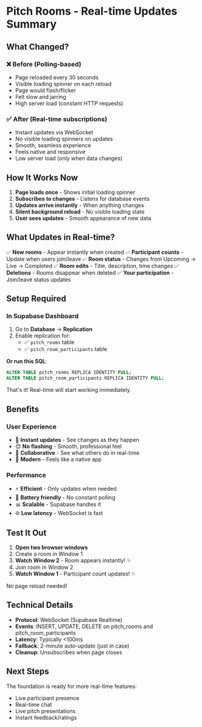 # Pitch Rooms - Real-time Updates Summary

## What Changed?

### ❌ Before (Polling-based)
- Page reloaded every 30 seconds
- Visible loading spinner on each reload
- Page would flash/flicker
- Felt slow and jarring
- High server load (constant HTTP requests)

### ✅ After (Real-time subscriptions)
- Instant updates via WebSocket
- No visible loading spinners on updates
- Smooth, seamless experience
- Feels native and responsive
- Low server load (only when data changes)

## How It Works Now

1. **Page loads once** - Shows initial loading spinner
2. **Subscribes to changes** - Listens for database events
3. **Updates arrive instantly** - When anything changes
4. **Silent background reload** - No visible loading state
5. **User sees updates** - Smooth appearance of new data

## What Updates in Real-time?

✅ **New rooms** - Appear instantly when created
✅ **Participant counts** - Update when users join/leave
✅ **Room status** - Changes from Upcoming → Live → Completed
✅ **Room edits** - Title, description, time changes
✅ **Deletions** - Rooms disappear when deleted
✅ **Your participation** - Join/leave status updates

## Setup Required

### In Supabase Dashboard

1. Go to **Database** → **Replication**
2. Enable replication for:
   - ✅ `pitch_rooms` table
   - ✅ `pitch_room_participants` table

**Or run this SQL**:
```sql
ALTER TABLE pitch_rooms REPLICA IDENTITY FULL;
ALTER TABLE pitch_room_participants REPLICA IDENTITY FULL;
```

That's it! Real-time will start working immediately.

## Benefits

### User Experience
- 🚀 **Instant updates** - See changes as they happen
- 😊 **No flashing** - Smooth, professional feel
- 🤝 **Collaborative** - See what others do in real-time
- 📱 **Modern** - Feels like a native app

### Performance
- ⚡ **Efficient** - Only updates when needed
- 🔋 **Battery friendly** - No constant polling
- 📊 **Scalable** - Supabase handles it
- 🌐 **Low latency** - WebSocket is fast

## Test It Out

1. **Open two browser windows**
2. Create a room in Window 1
3. **Watch Window 2** - Room appears instantly! ✨
4. Join room in Window 2
5. **Watch Window 1** - Participant count updates! ✨

No page reload needed!

## Technical Details

- **Protocol**: WebSocket (Supabase Realtime)
- **Events**: INSERT, UPDATE, DELETE on pitch_rooms and pitch_room_participants
- **Latency**: Typically <100ms
- **Fallback**: 2-minute auto-update (just in case)
- **Cleanup**: Unsubscribes when page closes

## Next Steps

The foundation is ready for more real-time features:
- Live participant presence
- Real-time chat
- Live pitch presentations
- Instant feedback/ratings

